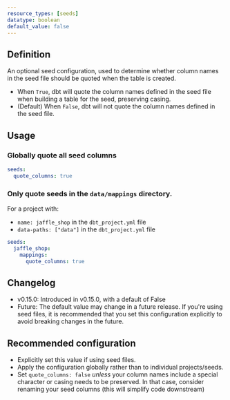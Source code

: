 ```yaml
---
resource_types: [seeds]
datatype: boolean
default_value: false
---
```


## Definition
An optional seed configuration, used to determine whether column names in the seed file should be quoted when the table is created.

* When `True`, dbt will quote the column names defined in the seed file when building a table for the seed, preserving casing.
* (Default) When `False`, dbt will not quote the column names defined in the seed file.

## Usage
### Globally quote all seed columns

<File name='dbt_project.yml'>

```yml
seeds:
  quote_columns: true
```

</File>

### Only quote seeds in the `data/mappings` directory.
For a project with:
* `name: jaffle_shop` in the `dbt_project.yml` file
* `data-paths: ["data"]` in the `dbt_project.yml` file

```yml
seeds:
  jaffle_shop:
    mappings:
      quote_columns: true
```


## Changelog
* v0.15.0: Introduced in v0.15.0, with a default of False
* Future: The default value may change in a future release. If you're using seed files, it is recommended that you set this configuration explicitly to avoid breaking changes in the future.

## Recommended configuration
* Explicitly set this value if using seed files.
* Apply the configuration globally rather than to individual projects/seeds.
* Set `quote_columns: false` _unless_ your column names include a special character or casing needs to be preserved. In that case, consider renaming your seed columns (this will simplify code downstream)
